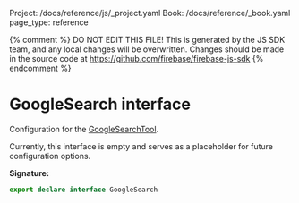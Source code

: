 Project: /docs/reference/js/_project.yaml
Book: /docs/reference/_book.yaml
page_type: reference

{% comment %}
DO NOT EDIT THIS FILE!
This is generated by the JS SDK team, and any local changes will be
overwritten. Changes should be made in the source code at
https://github.com/firebase/firebase-js-sdk
{% endcomment %}

# GoogleSearch interface
Configuration for the [GoogleSearchTool](./ai.googlesearchtool.md#googlesearchtool_interface)<!-- -->.

Currently, this interface is empty and serves as a placeholder for future configuration options.

<b>Signature:</b>

```typescript
export declare interface GoogleSearch 
```
